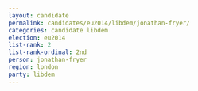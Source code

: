 ```yaml
---
layout: candidate
permalink: candidates/eu2014/libdem/jonathan-fryer/
categories: candidate libdem
election: eu2014
list-rank: 2
list-rank-ordinal: 2nd
person: jonathan-fryer
region: london
party: libdem
---
```

